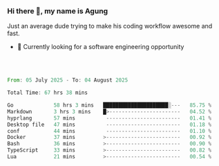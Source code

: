 ### Hi there 👋, my name is Agung
Just an average dude trying to make his coding workflow awesome and fast.

<!--
**agungfir98/agungfir98** is a ✨ _special_ ✨ repository because its `README.md` (this file) appears on your GitHub profile.
-->

- 🔭 Currently looking for a software engineering opportunity
<br/>
<br/>
<!--START_SECTION:waka-->

```rust
From: 05 July 2025 - To: 04 August 2025

Total Time: 67 hrs 38 mins

Go             58 hrs 3 mins   █████████████████████░---   85.75 %
Markdown       3 hrs 3 mins    █>-----------------------   04.52 %
hyprlang       57 mins          ------------------------   01.41 %
Desktop file   47 mins          ------------------------   01.18 %
conf           44 mins          ------------------------   01.10 %
Docker         37 mins         >------------------------   00.92 %
Bash           36 mins         >------------------------   00.90 %
TypeScript     33 mins         >------------------------   00.82 %
Lua            21 mins         >------------------------   00.54 %
```

<!--END_SECTION:waka-->
